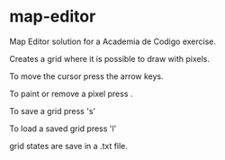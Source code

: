 # map-editor
Map Editor solution for a Academia de Codigo exercise.

Creates a grid where it is possible to draw with pixels.

To move the cursor press the arrow keys.

To paint or remove a pixel press <space>.

To save a grid press 's'

To load a saved grid press 'l'

grid states are save in a .txt file.
